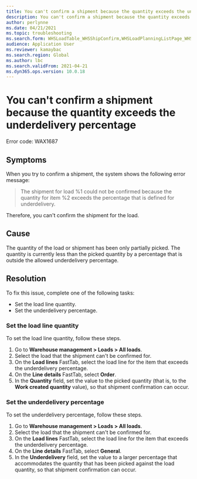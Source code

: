 ```yaml
---
title: You can't confirm a shipment because the quantity exceeds the underdelivery percentage
description: You can't confirm a shipment because the quantity exceeds the underdelivery percentage
author: perlynne
ms.date: 04/21/2021
ms.topic: troubleshooting
ms.search.form: WHSLoadTable_WHSShipConfirm,WHSLoadPlanningListPage_WHSShipConfirm,WHSLoadPlanningWorkbench_WHSShipConfirm,WHSTransportLoad_WHSShipConfirm,WHSShipPlanningListPage_WHSShipConfirm,WHSShipmentDetails_WHSShipConfirm,WHSWorkTable_WHSShipConfirm,WHSWorkTableListPage_WHSShipConfirm,Dialog_WHSOutboundShipConfirmController_WHSOutboundShipConfirm
audience: Application User
ms.reviewer: kamaybac
ms.search.region: Global
ms.author: lbc
ms.search.validFrom: 2021-04-21
ms.dyn365.ops.version: 10.0.18
---
```


# You can't confirm a shipment because the quantity exceeds the underdelivery percentage

Error code: WAX1687

## Symptoms

When you try to confirm a shipment, the system shows the following error message:

> The shipment for load %1 could not be confirmed because the quantity for item %2 exceeds the percentage that is defined for underdelivery.

Therefore, you can't confirm the shipment for the load.

## Cause

The quantity of the load or shipment has been only partially picked. The quantity is currently less than the picked quantity by a percentage that is outside the allowed underdelivery percentage.

## Resolution

To fix this issue, complete one of the following tasks:

- Set the load line quantity.
- Set the underdelivery percentage.

### Set the load line quantity

To set the load line quantity, follow these steps.

1. Go to **Warehouse management \> Loads \> All loads**.
1. Select the load that the shipment can't be confirmed for.
1. On the **Load lines** FastTab, select the load line for the item that exceeds the underdelivery percentage.
1. On the **Line details** FastTab, select **Order**.
1. In the **Quantity** field, set the value to the picked quantity (that is, to the **Work created quantity** value), so that shipment confirmation can occur.

### Set the underdelivery percentage

To set the underdelivery percentage, follow these steps.

1. Go to **Warehouse management \> Loads \> All loads**.
1. Select the load that the shipment can't be confirmed for.
1. On the **Load lines** FastTab, select the load line for the item that exceeds the underdelivery percentage.
1. On the **Line details** FastTab, select **General**.
1. In the **Underdelivery** field, set the value to a larger percentage that accommodates the quantity that has been picked against the load quantity, so that shipment confirmation can occur.
